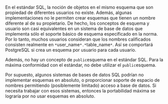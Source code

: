 En el estándar SQL, la noción de objetos en el mismo esquema que son  propiedad de diferentes usuarios no existe. Además, algunas  implementaciones no le permiten crear esquemas que tienen un nombre  diferente al de su propietario. De hecho, los conceptos de esquema y  usuario son casi equivalentes en un sistema de base de datos que  implementa sólo el soporte básico de esquema especificado en la norma.  Por lo tanto, muchos usuarios consideran que los nombres calificados  consisten realmente en `*`user_name`*.*`table_name`*`. Así se comportará PostgreSQL si crea un esquema por usuario para cada usuario.

Además, no hay un concepto de  `public`esquema en el estándar SQL. Para la máxima conformidad con el estándar, no debe utilizar el  `public`esquema.

Por supuesto, algunos sistemas de bases de datos SQL podrían no  implementar esquemas en absoluto, o proporcionar soporte de espacio de  nombres permitiendo (posiblemente limitado) acceso a base de datos. Si  necesita trabajar con esos sistemas, entonces la portabilidad máxima se  lograría por no usar esquemas en absoluto.